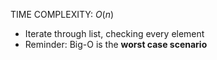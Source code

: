 TIME COMPLEXITY: $O(n)$
- Iterate through list, checking every element
- Reminder: Big-O is the **worst case scenario**
